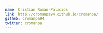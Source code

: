 ```yaml
---
name: Cristian Román-Palacios
link: http://cromanpa94.github.io/cromanpa/
github: cromanpa94
twitter: cromanpa
---
```

